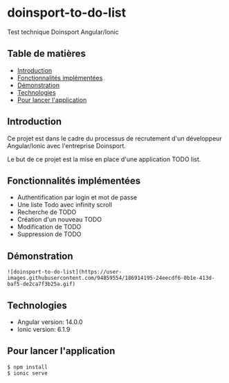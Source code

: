 # doinsport-to-do-list
Test technique Doinsport Angular/Ionic

## Table de matières
* [Introduction](#Introduction)
* [Fonctionnalités implémentées](#Fonctionnalités-implémentées)
* [Démonstration](#Démonstration)
* [Technologies](#Technologies)
* [Pour lancer l'application](#Pour-lancer-l'application)

## Introduction
Ce projet est dans le cadre du processus de recrutement d'un développeur Angular/Ionic avec l'entreprise Doinsport.

Le but de ce projet est la mise en place d'une application TODO list.

## Fonctionnalités implémentées
- Authentification par login et mot de passe
- Une liste Todo avec infinity scroll
- Recherche de TODO
- Création d'un nouveau TODO
- Modification de TODO
- Suppression de TODO

## Démonstration

	![doinsport-to-do-list](https://user-images.githubusercontent.com/94859554/186914195-24eecdf6-0b1e-413d-baf5-de2ca7f3b25a.gif)

## Technologies
* Angular version: 14.0.0
* Ionic version: 6.1.9
	
## Pour lancer l'application
```
$ npm install
$ ionic serve
```

